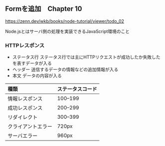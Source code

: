 ## Formを追加　Chapter 10
https://zenn.dev/wkb/books/node-tutorial/viewer/todo_02

Node.jsとはサーバ側の処理を実装できるJavaScript環境のこと


### HTTPレスポンス

- ステータス行
ステータス行では主にHTTPリクエストが成功したか失敗したを表すデータが入る
- ヘッダー
送信するデータの情報などの追加情報が入る
- 本文
データの内容が入る

| 種類         | ステータスコード |
|:------------|:---------------|
| 情報レスポンス | 100–199 |
| 成功レスポンス| 200–299 |
| リダイレクト |300–399|
|クライアントエラー|720px|
|サーバエラー| 960px|

